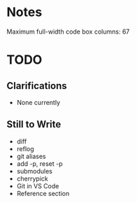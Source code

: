 # Notes

Maximum full-width code box columns: 67

# TODO

## Clarifications

* None currently

## Still to Write

* diff
* reflog
* git aliases
* add -p, reset -p
* submodules
* cherrypick
* Git in VS Code
* Reference section
